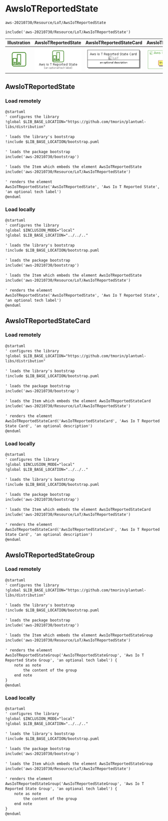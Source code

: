 # AwsIoTReportedState


```text
aws-20210730/Resource/LoT/AwsIoTReportedState
```

```text
include('aws-20210730/Resource/LoT/AwsIoTReportedState')
```



| Illustration | AwsIoTReportedState | AwsIoTReportedStateCard | AwsIoTReportedStateGroup |
| :---: | :---: | :---: | :---: |
| ![illustration for Illustration](../../../aws-20210730/Resource/LoT/AwsIoTReportedState.png) | ![illustration for AwsIoTReportedState](../../../aws-20210730/Resource/LoT/AwsIoTReportedState.Local.png) | ![illustration for AwsIoTReportedStateCard](../../../aws-20210730/Resource/LoT/AwsIoTReportedStateCard.Local.png) | ![illustration for AwsIoTReportedStateGroup](../../../aws-20210730/Resource/LoT/AwsIoTReportedStateGroup.Local.png) |




## AwsIoTReportedState

### Load remotely
```plantuml
@startuml
' configures the library
!global $LIB_BASE_LOCATION="https://github.com/tmorin/plantuml-libs/distribution"

' loads the library's bootstrap
!include $LIB_BASE_LOCATION/bootstrap.puml

' loads the package bootstrap
include('aws-20210730/bootstrap')

' loads the Item which embeds the element AwsIoTReportedState
include('aws-20210730/Resource/LoT/AwsIoTReportedState')

' renders the element
AwsIoTReportedState('AwsIoTReportedState', 'Aws Io T Reported State', 'an optional tech label')
@enduml
```

### Load locally
```plantuml
@startuml
' configures the library
!global $INCLUSION_MODE="local"
!global $LIB_BASE_LOCATION="../../.."

' loads the library's bootstrap
!include $LIB_BASE_LOCATION/bootstrap.puml

' loads the package bootstrap
include('aws-20210730/bootstrap')

' loads the Item which embeds the element AwsIoTReportedState
include('aws-20210730/Resource/LoT/AwsIoTReportedState')

' renders the element
AwsIoTReportedState('AwsIoTReportedState', 'Aws Io T Reported State', 'an optional tech label')
@enduml
```

## AwsIoTReportedStateCard

### Load remotely
```plantuml
@startuml
' configures the library
!global $LIB_BASE_LOCATION="https://github.com/tmorin/plantuml-libs/distribution"

' loads the library's bootstrap
!include $LIB_BASE_LOCATION/bootstrap.puml

' loads the package bootstrap
include('aws-20210730/bootstrap')

' loads the Item which embeds the element AwsIoTReportedStateCard
include('aws-20210730/Resource/LoT/AwsIoTReportedState')

' renders the element
AwsIoTReportedStateCard('AwsIoTReportedStateCard', 'Aws Io T Reported State Card', 'an optional description')
@enduml
```

### Load locally
```plantuml
@startuml
' configures the library
!global $INCLUSION_MODE="local"
!global $LIB_BASE_LOCATION="../../.."

' loads the library's bootstrap
!include $LIB_BASE_LOCATION/bootstrap.puml

' loads the package bootstrap
include('aws-20210730/bootstrap')

' loads the Item which embeds the element AwsIoTReportedStateCard
include('aws-20210730/Resource/LoT/AwsIoTReportedState')

' renders the element
AwsIoTReportedStateCard('AwsIoTReportedStateCard', 'Aws Io T Reported State Card', 'an optional description')
@enduml
```

## AwsIoTReportedStateGroup

### Load remotely
```plantuml
@startuml
' configures the library
!global $LIB_BASE_LOCATION="https://github.com/tmorin/plantuml-libs/distribution"

' loads the library's bootstrap
!include $LIB_BASE_LOCATION/bootstrap.puml

' loads the package bootstrap
include('aws-20210730/bootstrap')

' loads the Item which embeds the element AwsIoTReportedStateGroup
include('aws-20210730/Resource/LoT/AwsIoTReportedState')

' renders the element
AwsIoTReportedStateGroup('AwsIoTReportedStateGroup', 'Aws Io T Reported State Group', 'an optional tech label') {
    note as note
        the content of the group
    end note
}
@enduml
```

### Load locally
```plantuml
@startuml
' configures the library
!global $INCLUSION_MODE="local"
!global $LIB_BASE_LOCATION="../../.."

' loads the library's bootstrap
!include $LIB_BASE_LOCATION/bootstrap.puml

' loads the package bootstrap
include('aws-20210730/bootstrap')

' loads the Item which embeds the element AwsIoTReportedStateGroup
include('aws-20210730/Resource/LoT/AwsIoTReportedState')

' renders the element
AwsIoTReportedStateGroup('AwsIoTReportedStateGroup', 'Aws Io T Reported State Group', 'an optional tech label') {
    note as note
        the content of the group
    end note
}
@enduml
```

